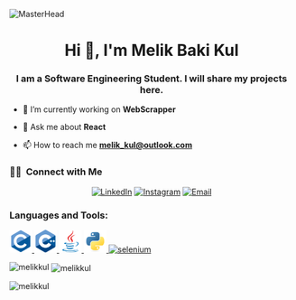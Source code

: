 ![MasterHead](https://cdn.discordapp.com/attachments/1134108154087604296/1193169378481553408/DALLE_2024-01-06_15.28.46_-_A_banner_showcasing_the_theme_of_software_engineering_and_coding_languages._The_background_is_a_modern_digital_landscape_representing_a_coding_enviro.png?ex=65abbc93&is=65994793&hm=adff06d1a8b335aef213c650a3e0a045e8a841a409da734453d48e2f6abc3711&)
<h1 align="center">Hi 👋, I'm Melik Baki Kul</h1>
<h3 align="center">I am a Software Engineering Student. I will share my projects here.</h3>

- 🔭 I’m currently working on **WebScrapper**

- 💬 Ask me about **React**

- 📫 How to reach me **melik_kul@outlook.com**

<h3> 🤝🏻 &nbsp;Connect with Me </h3>

<p align="center">
<a href="https://www.linkedin.com/in/melikbakikul/"><img alt="LinkedIn" src="https://img.shields.io/badge/LinkedIn-Aditya%20Vikram%20Singh-blue?style=flat-square&logo=linkedin"></a>
<a href="https://www.instagram.com/melik_kul/"><img alt="Instagram" src="https://img.shields.io/badge/Instagram-adityavs__-blue?style=flat-square&logo=instagram"></a>
<a href="mailto:melik_kul@outlook.com"><img alt="Email" src="https://img.shields.io/badge/Email-avsingh@umass.edu-blue?style=flat-square&logo=gmail"></a>
</p>

<h3 align="left">Languages and Tools:</h3>
<p align="left"> <a href="https://www.cprogramming.com/" target="_blank" rel="noreferrer"> <img src="https://raw.githubusercontent.com/devicons/devicon/master/icons/c/c-original.svg" alt="c" width="40" height="40"/> </a> <a href="https://www.w3schools.com/cpp/" target="_blank" rel="noreferrer"> <img src="https://raw.githubusercontent.com/devicons/devicon/master/icons/cplusplus/cplusplus-original.svg" alt="cplusplus" width="40" height="40"/> </a> <a href="https://www.java.com" target="_blank" rel="noreferrer"> <img src="https://raw.githubusercontent.com/devicons/devicon/master/icons/java/java-original.svg" alt="java" width="40" height="40"/> </a> <a href="https://www.python.org" target="_blank" rel="noreferrer"> <img src="https://raw.githubusercontent.com/devicons/devicon/master/icons/python/python-original.svg" alt="python" width="40" height="40"/> </a> <a href="https://www.selenium.dev" target="_blank" rel="noreferrer"> <img src="https://raw.githubusercontent.com/detain/svg-logos/780f25886640cef088af994181646db2f6b1a3f8/svg/selenium-logo.svg" alt="selenium" width="40" height="40"/> </a> </p>

<p><img align="left" src="https://github-readme-stats.vercel.app/api/top-langs?username=melikkul&show_icons=true&locale=en&layout=compact" alt="melikkul" /></p>

<p>&nbsp;<img align="center" src="https://github-readme-stats.vercel.app/api?username=melikkul&show_icons=true&locale=en" alt="melikkul" /></p>

<p><img align="center" src="https://github-readme-streak-stats.herokuapp.com/?user=melikkul&" alt="melikkul" /></p>
